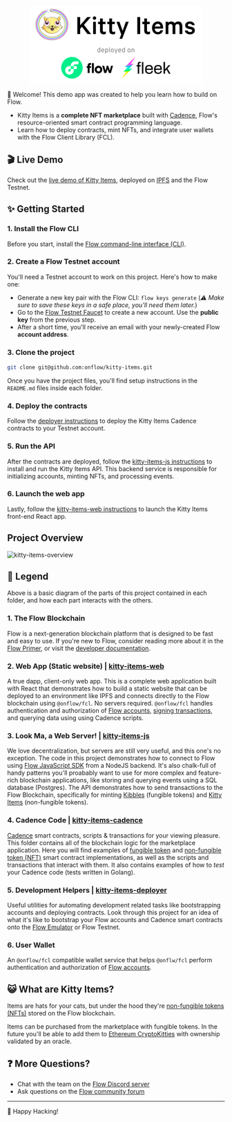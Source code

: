 <p align="center">
    <a href="https://dark-frost-1788.on.fleek.co/">
        <img width="400" src="kitty-items-banner.png" />
    </a>
</p>

👋 Welcome! This demo app was created to help you learn how to build on Flow.

- Kitty Items is a **complete NFT marketplace** built with [Cadence](https://docs.onflow.org/cadence), Flow's resource-oriented smart contract programming language.
- Learn how to deploy contracts, mint NFTs, and integrate user wallets with the Flow Client Library (FCL).

## 🎬 Live Demo

Check out the [live demo of Kitty Items](https://dark-frost-1788.on.fleek.co/),
deployed on [IPFS](https://docs.ipfs.io/concepts/case-study-fleek/) and the Flow Testnet.

## ✨ Getting Started

### 1. Install the Flow CLI

Before you start, install the [Flow command-line interface (CLI)](https://docs.onflow.org/flow-cli).

### 2. Create a Flow Testnet account

You'll need a Testnet account to work on this project. Here's how to make one:

- Generate a new key pair with the Flow CLI: ```flow keys generate``` (_⚠️ Make sure to save these keys in a safe place, you'll need them later._)
- Go to the [Flow Testnet Faucet](https://testnet-faucet-v2.onflow.org/) to create a new account. Use the **public key** from the previous step.
- After a short time, you'll receive an email with your newly-created Flow **account address**.

### 3. Clone the project

```sh
git clone git@github.com:onflow/kitty-items.git
```

Once you have the project files, you'll find setup instructions in the `README.md` files inside each folder.

### 4. Deploy the contracts

Follow the [deployer instructions](https://github.com/onflow/kitty-items/blob/master/kitty-items-deployer) to deploy the Kitty Items Cadence contracts to your Testnet account.

### 5. Run the API

After the contracts are deployed, follow the [kitty-items-js instructions](https://github.com/onflow/kitty-items/tree/master/kitty-items-js)
to install and run the Kitty Items API. This backend service is responsible for initializing accounts, minting NFTs, and processing events.

### 6. Launch the web app

Lastly, follow the [kitty-items-web instructions](https://github.com/onflow/kitty-items/tree/master/kitty-items-web) to launch the Kitty Items front-end React app.

## Project Overview

![kitty-items-overview](https://user-images.githubusercontent.com/901466/106943245-0eac2b00-66da-11eb-960e-a1db5b1d028d.png)<!-- .element width="100%" -->

## 🔎 Legend

Above is a basic diagram of the parts of this project contained in each folder, and how each part interacts with the others.

### 1. The Flow Blockchain

Flow is a next-generation blockchain platform that is designed to be fast and easy to use. If you're new to Flow, consider reading more about it in the [Flow Primer](https://www.onflow.org/primer), or visit the [developer documentation](https://docs.onflow.org/).

### 2. Web App (Static website) | [kitty-items-web](https://github.com/onflow/kitty-items/tree/master/kitty-items-web)

A true dapp, client-only web app. This is a complete web application built with React that demonstrates how to build a static website that can be deployed to an environment like IPFS and connects directly to the Flow blockchain using `@onflow/fcl`. No servers required. `@onflow/fcl` handles authentication and authorization of [Flow accounts](https://docs.onflow.org/concepts/accounts-and-keys/), [signing transactions](https://docs.onflow.org/concepts/transaction-signing/), and querying data using using Cadence scripts.

### 3. Look Ma, a Web Server! | [kitty-items-js](https://github.com/onflow/kitty-items/tree/master/kitty-items-js)

We love decentralization, but servers are still very useful, and this one's no exception. The code in this project demonstrates how to connect to Flow using [Flow JavaScript SDK](https://github.com/onflow/flow-js-sdk) from a NodeJS backend. It's also chalk-full of handy patterns you'll proabably want to use for more complex and feature-rich blockchain applications, like storing and querying events using a SQL database (Postgres). The API demonstrates how to send transactions to the Flow Blockchain, specifically for minting [Kibbles](https://github.com/onflow/kitty-items/blob/master/kitty-items-cadence/contracts/Kibble.cdc) (fungible tokens) and [Kitty Items](https://github.com/onflow/kitty-items/blob/master/kitty-items-cadence/contracts/KittyItems.cdc) (non-fungible tokens).

### 4. Cadence Code | [kitty-items-cadence](https://github.com/onflow/kitty-items/tree/master/kitty-items-cadence)

[Cadence](https://docs.onflow.org/cadence) smart contracts, scripts & transactions for your viewing pleasure. This folder contains all of the blockchain logic for the marketplace application. Here you will find examples of [fungible token](https://github.com/onflow/flow-ft) and [non-fungible token (NFT)](https://github.com/onflow/flow-nft) smart contract implementations, as well as the scripts and transactions that interact with them. It also contains examples of how to *test* your Cadence code (tests written in Golang).

### 5. Development Helpers | [kitty-items-deployer](https://github.com/onflow/kitty-items/tree/master/kitty-items-deployer)

Useful utilities for automating development related tasks like bootstrapping accounts and deploying contracts. Look through this project for an idea of what it's like to bootstrap your Flow accounts and Cadence smart contracts onto the [Flow Emulator](https://github.com/onflow/flow-emulator) or Flow Testnet.

### 6. User Wallet

An `@onflow/fcl` compatible wallet service that helps `@onflw/fcl` perform authentication and authorization of [Flow accounts](https://docs.onflow.org/concepts/accounts-and-keys/).


## 😺 What are Kitty Items?

Items are hats for your cats, but under the hood they're [non-fungible tokens (NFTs)](https://github.com/onflow/flow-nft) stored on the Flow blockchain.

Items can be purchased from the marketplace with fungible tokens.
In the future you'll be able to add them to [Ethereum CryptoKitties](https://www.cryptokitties.co/) with ownership validated by an oracle.


## ❓ More Questions?

- Chat with the team on the [Flow Discord server](https://discord.gg/xUdZxs82Rz)
- Ask questions on the [Flow community forum](https://forum.onflow.org/t/kitty-items-marketplace-demo-dapp/759/5)

---
🚀  Happy Hacking!  

